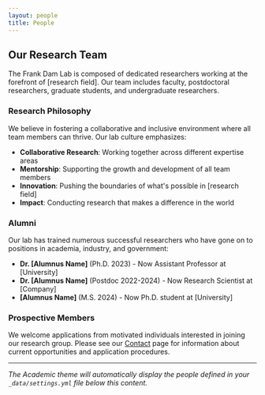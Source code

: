 ```yaml
---
layout: people
title: People
---
```


## Our Research Team

The Frank Dam Lab is composed of dedicated researchers working at the forefront of [research field]. Our team includes faculty, postdoctoral researchers, graduate students, and undergraduate researchers.

### Research Philosophy

We believe in fostering a collaborative and inclusive environment where all team members can thrive. Our lab culture emphasizes:

- **Collaborative Research**: Working together across different expertise areas
- **Mentorship**: Supporting the growth and development of all team members  
- **Innovation**: Pushing the boundaries of what's possible in [research field]
- **Impact**: Conducting research that makes a difference in the world

### Alumni

Our lab has trained numerous successful researchers who have gone on to positions in academia, industry, and government:

- **Dr. [Alumnus Name]** (Ph.D. 2023) - Now Assistant Professor at [University]
- **Dr. [Alumnus Name]** (Postdoc 2022-2024) - Now Research Scientist at [Company]
- **[Alumnus Name]** (M.S. 2024) - Now Ph.D. student at [University]

### Prospective Members

We welcome applications from motivated individuals interested in joining our research group. Please see our [Contact](/contact) page for information about current opportunities and application procedures.

---

*The Academic theme will automatically display the people defined in your `_data/settings.yml` file below this content.*